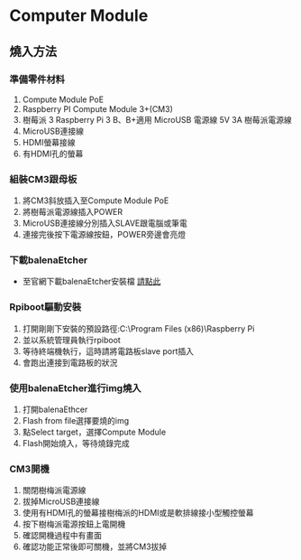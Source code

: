 # Computer Module
## 燒入方法
### 準備零件材料
1. Compute Module PoE 
2. Raspberry PI Compute Module 3+(CM3)
3. 樹莓派 3 Raspberry Pi 3 B、B+適用 MicroUSB 電源線 5V 3A 樹莓派電源線
4. MicroUSB連接線
5. HDMI螢幕接線
6. 有HDMI孔的螢幕

### 組裝CM3跟母板
1. 將CM3斜放插入至Compute Module PoE
2. 將樹莓派電源線插入POWER
3. MicroUSB連接線分別插入SLAVE跟電腦或筆電
4. 連接完後按下電源線按鈕，POWER旁邊會亮燈

### 下載balenaEtcher
- 至官網下載balenaEtcher安裝檔
[請點此](https://www.balena.io/etcher/)

### Rpiboot驅動安裝
1. 打開剛剛下安裝的預設路徑:C:\Program Files (x86)\Raspberry Pi
2. 並以系統管理員執行rpiboot
3. 等待終端機執行，這時請將電路板slave port插入
4. 會跑出連接到電路板的狀況

### 使用balenaEtcher進行img燒入
1. 打開balenaEthcer
2. Flash from file選擇要燒的img
3. 點Select target，選擇Compute Module
4. Flash開始燒入，等待燒錄完成

### CM3開機
1. 關閉樹梅派電源線
2. 拔掉MicroUSB連接線
3. 使用有HDMI孔的螢幕接樹梅派的HDMI或是軟排線接小型觸控螢幕
4. 按下樹梅派電源按鈕上電開機
5. 確認開機過程中有畫面
6. 確認功能正常後即可關機，並將CM3拔掉














